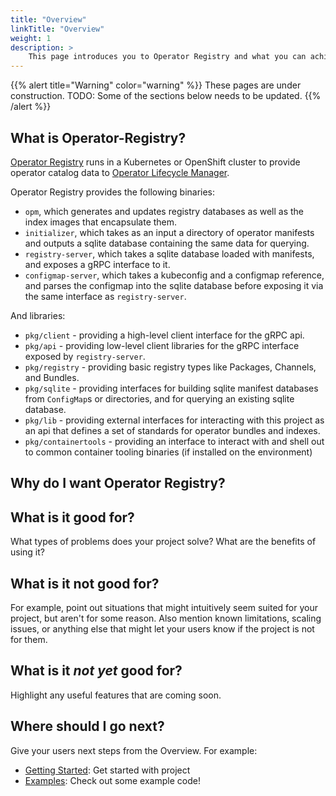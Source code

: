 ```yaml
---
title: "Overview"
linkTitle: "Overview"
weight: 1
description: >
    This page introduces you to Operator Registry and what you can achieve with it
---
```


{{% alert title="Warning" color="warning" %}}
These pages are under construction. TODO: Some of the sections below needs to be updated.
{{% /alert %}}


## What is Operator-Registry?

[Operator Registry](https://github.com/operator-framework/operator-registry) runs in a Kubernetes or OpenShift cluster to provide operator catalog data to [Operator Lifecycle Manager](https://github.com/operator-framework/operator-lifecycle-manager).


Operator Registry provides the following binaries:

 * `opm`, which generates and updates registry databases as well as the index images that encapsulate them.
 * `initializer`, which takes as an input a directory of operator manifests and outputs a sqlite database containing the same data for querying.
 * `registry-server`, which takes a sqlite database loaded with manifests, and exposes a gRPC interface to it.
 * `configmap-server`, which takes a kubeconfig and a configmap reference, and parses the configmap into the sqlite database before exposing it via the same interface as `registry-server`.
 
And libraries:
 
 * `pkg/client` - providing a high-level client interface for the gRPC api.
 * `pkg/api` - providing low-level client libraries for the gRPC interface exposed by `registry-server`.
 * `pkg/registry` - providing basic registry types like Packages, Channels, and Bundles.
 * `pkg/sqlite` - providing interfaces for building sqlite manifest databases from `ConfigMap`s or directories, and for querying an existing sqlite database.
 * `pkg/lib` - providing external interfaces for interacting with this project as an api that defines a set of standards for operator bundles and indexes.
 * `pkg/containertools` - providing an interface to interact with and shell out to common container tooling binaries (if installed on the environment)

## Why do I want Operator Registry?


## What is it good for?
 
What types of problems does your project solve? What are the benefits of using it?

## What is it not good for?
 
For example, point out situations that might intuitively seem suited for your project, but aren't for some reason. Also mention known limitations, scaling issues, or anything else that might let your users know if the project is not for them.

## What is it *not yet* good for?

Highlight any useful features that are coming soon.

## Where should I go next?

Give your users next steps from the Overview. For example:

* [Getting Started](/operator-registry/getting-started/): Get started with project
* [Examples](/operator-registry/examples/): Check out some example code!